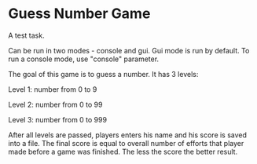 # Guess Number Game
A test task.

Can be run in two modes - console and gui. Gui mode is run by default. To run a console mode, use "console" parameter.

The goal of this game is to guess a number. It has 3 levels:

Level 1: number from 0 to 9

Level 2: number from 0 to 99

Level 3: number from 0 to 999

After all levels are passed, players enters his name and his score is saved into a file.
The final score is equal to overall number of efforts that player made before a game was finished.
The less the score the better result.

